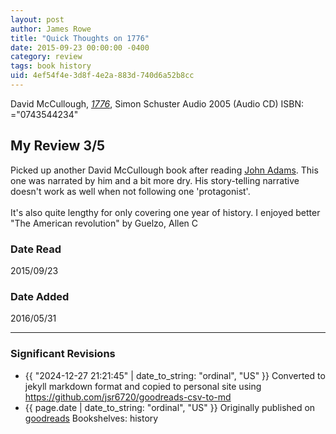 ```yaml
---
layout: post
author: James Rowe
title: "Quick Thoughts on 1776"
date: 2015-09-23 00:00:00 -0400
category: review
tags: book history
uid: 4ef54f4e-3d8f-4e2a-883d-740d6a52b8cc
---
```


David McCullough, *[1776](https://www.goodreads.com/book/show/1941895)*,  Simon  Schuster Audio 2005 (Audio CD) ISBN: ="0743544234"

## My Review 3/5

Picked up another David McCullough book after reading [John Adams](https://www.goodreads.com/book/show/2203). This one was narrated by him and a bit more dry. His story-telling narrative doesn't work as well when not following one 'protagonist'.<br/><br/>It's also quite lengthy for only covering one year of history. I enjoyed better "The American revolution" by Guelzo, Allen C

### Date Read
2015/09/23

### Date Added
2016/05/31

---

### Significant Revisions

- {{ "2024-12-27 21:21:45" | date_to_string: "ordinal", "US" }} Converted to jekyll markdown format and copied to personal site using <https://github.com/jsr6720/goodreads-csv-to-md>
- {{ page.date | date_to_string: "ordinal", "US" }} Originally published on [goodreads](https://www.goodreads.com) Bookshelves: history